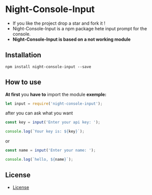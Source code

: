 # **Night-Console-Input**
 - If you like the project drop a star and fork it !
 - Night-Console-Input is a npm package hete input prompt for the console.
 - **Night-Console-Input is based on a not working module**

## **Installation**

```
npm install night-console-input --save
```

## **How to use**

**At first** you **have to** import the module **exemple:**

```js
let input = require('night-console-input');
```

after you can ask what you want

```js
const key = input('Enter your api key: ');

console.log(`Your key is: ${key}`);
```
or
```js
const name = input('Enter your name: ');

console.log(`hello, ${name}`);
```

## **License**

 - [License](https://github.com/NightSpaceGTT/NightConsoleInput/blob/main/LICENSE)